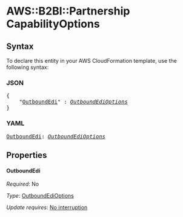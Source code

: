 # AWS::B2BI::Partnership CapabilityOptions

## Syntax

To declare this entity in your AWS CloudFormation template, use the following syntax:

### JSON

<pre>
{
    "<a href="#outboundedi" title="OutboundEdi">OutboundEdi</a>" : <i><a href="outboundedioptions.md">OutboundEdiOptions</a></i>
}
</pre>

### YAML

<pre>
<a href="#outboundedi" title="OutboundEdi">OutboundEdi</a>: <i><a href="outboundedioptions.md">OutboundEdiOptions</a></i>
</pre>

## Properties

#### OutboundEdi

_Required_: No

_Type_: <a href="outboundedioptions.md">OutboundEdiOptions</a>

_Update requires_: [No interruption](https://docs.aws.amazon.com/AWSCloudFormation/latest/UserGuide/using-cfn-updating-stacks-update-behaviors.html#update-no-interrupt)

